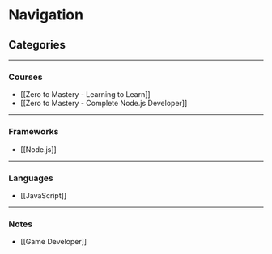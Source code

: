 # Navigation

## Categories
---
### Courses
* [[Zero to Mastery - Learning to Learn]]
* [[Zero to Mastery - Complete Node.js Developer]]


---
### Frameworks
* [[Node.js]]


---
### Languages
* [[JavaScript]]


---
### Notes
* [[Game Developer]]



